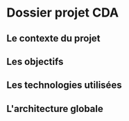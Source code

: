 # Dossier projet CDA

## Le contexte du projet

## Les objectifs

## Les technologies utilisées

## L'architecture globale
